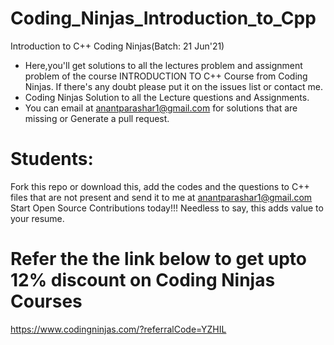 # Coding_Ninjas_Introduction_to_Cpp
Introduction to C++ Coding Ninjas(Batch: 21 Jun'21)



* Here,you'll get solutions to all the lectures problem and assignment problem of the course INTRODUCTION TO C++ Course from Coding Ninjas.
  If there's any doubt please put it on the issues list or contact me.
* Coding Ninjas Solution to all the Lecture questions and Assignments.
* You can email at anantparashar1@gmail.com for solutions that are missing or Generate a pull request.

# Students:

Fork this repo or download this, add the codes and the questions to C++ files that are not present and send it to me at anantparashar1@gmail.com 
Start Open Source Contributions today!!! Needless to say, this adds value to your resume.

# Refer the the link below to get upto 12% discount on Coding Ninjas Courses

https://www.codingninjas.com/?referralCode=YZHIL
